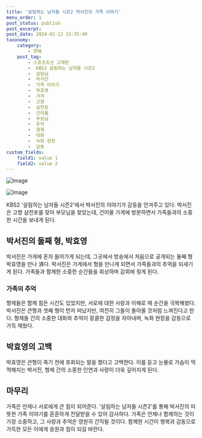 ```yaml
---
title: '살림하는 남자들 시즌2 박서진의 가족 이야기'
menu_order: 1
post_status: publish
post_excerpt: 
post_date: 2024-02-12 15:35:49
taxonomy:
    category:
        - 연예
    post_tag:
        - 스포츠조선 고재완
        -  KBS2 살림하는 남자들 시즌2
        -  살림남
        -  박서진
        -  가족 이야기
        -  박효영
        -  가게
        -  고향
        -  삼천포
        -  건어물
        -  부모님
        -  추억
        -  형제
        -  대화
        -  녹화 현장
        -  감동
custom_fields:
    field1: value 1
    field2: value 2
---
```


![Image](https://mimgnews.pstatic.net/image/076/2024/02/12/2024021201000747000099641_20240212092902101.jpg?type=w540)

![Image](https://ssl.pstatic.net/mimgnews/image/076/2024/02/12/2024021201000747000099642_20240212092902104.jpg?type=w540)

KBS2 '살림하는 남자들 시즌2'에서 박서진의 이야기가 감동을 안겨주고 있다. 박서진은 고향 삼천포를 찾아 부모님을 찾았는데, 건어물 가게에 방문하면서 가족들과의 소중한 시간을 보내게 된다. 
## 박서진의 둘째 형, 박효영
박서진은 가게에 혼자 들어가게 되는데, 그곳에서 방송에서 처음으로 공개되는 둘째 형 박효영을 만나 済다. 박서진은 가게에서 형을 만나게 되면서 가족들과의 추억을 되새기게 된다. 가족들과 함께한 소중한 순간들을 회상하며 감회에 젖게 된다.
### 가족의 추억
형제들은 함께 힘든 시간도 있었지만, 서로에 대한 사랑과 이해로 매 순간을 극복해왔다. 박서진은 큰형과 셋째 형이 먼저 떠났지만, 여전히 그들이 돌아올 것처럼 느껴진다고 한다. 형제들 간의 소중한 대화와 추억이 뭉클한 감정을 자아내며, 녹화 현장을 감동으로 가득 채웠다.
## 박효영의 고백
박효영은 큰형이 죽기 전에 후회되는 말을 했다고 고백한다. 이를 듣고 눈물로 가슴이 먹먹해지는 박서진, 형제 간의 소중한 인연과 사랑이 더욱 깊어지게 된다.
## 마무리
가족은 언제나 서로에게 큰 힘이 되어준다. '살림하는 남자들 시즌2'를 통해 박서진의 따뜻한 가족 이야기를 훈훈하게 전달받을 수 있어 감사하다. 가족은 언제나 함께하는 것이 가장 소중하고, 그 사랑과 추억은 영원히 간직될 것이다. 함께한 시간이 행복과 감동으로 가득한 모든 이에게 응원과 힘이 되길 바란다.
